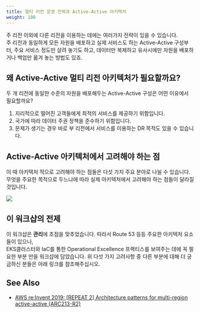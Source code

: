 ```yaml
---
title: 멀티 리전 운영 전략과 Active-Active 아키텍처
weight: 100
---
```


주 리전 이외에 다른 리전을 이용하는 데에는 여러가지 전략이 있을 수 있습니다.  
주 리전과 동일하게 모든 자원을 배포하고 실제 서비스도 하는 Active-Active 구성부터,
주요 서비스 정도만 살려 놓기도 하고, 데이터만 복제하고 유사시에만 자원을 배포하거나 백업만 옮겨 놓는 방법도 있죠.

## 왜 Active-Active 멀티 리전 아키텍처가 필요할까요?

두 개 리전에 동일한 수준의 자원을 배포해두는 Active-Active 구성은 어떤 이유에서 필요할까요?

1. 지리적으로 떨어진 고객들에게 최적의 서비스를 제공하기 위함입니다.
2. 국가에 따라 데이터 주권 정책을 준수하기 위함입니다.
3. 문제가 생기는 경우 바로 부 리전에서 서비스를 이용하는 DR 목적도 있을 수 있습니다.

## Active-Active 아키텍처에서 고려해야 하는 점

이 때 아키텍처 적으로 고려해야 하는 점들은 다섯 가지 주요 분야로 나뉠 수 있습니다.  
무엇을 주요한 목적으로 두느냐에 따라 실제 아키텍처에서 고려해야 하는 점들이 달라질 것입니다.

![](/images/10-intro/5pillars.png)

## 이 워크샵의 전제

이 워크샵은 **관리**에 초점을 맞추었습니다. 따라서 Route 53 등등 주요한 아키텍처 요소들이 있으나,  
EKS클러스터와 IaC를 통한 Operational Excellence 프랙티스를 보여주는 데에 꼭 필요한 부분 만을 워크샵에 담았습니다.
위 다섯 가지 고려사항 중 다른 부분에 대해 더 궁금하신 분들은 아래 링크를 참조해주십시오.


## See Also
* [AWS re:Invent 2019: [REPEAT 2] Architecture patterns for multi-region active-active (ARC213-R2)](https://youtu.be/3K9AzSrCmiQ)